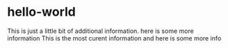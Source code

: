 # hello-world
This is just a little bit of additional information.
here is some more information
This is the most curent information
and here is some more info
